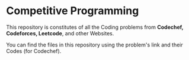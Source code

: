 # Competitive Programming

This repository is constitutes of all the Coding problems from **Codechef, Codeforces, Leetcode**, and other Websites.

You can find the files in this repository using the problem's link and their Codes (for Codechef).



